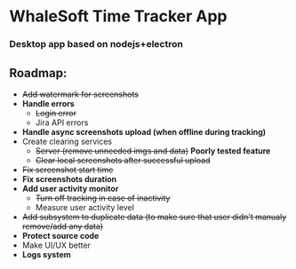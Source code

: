 # WhaleSoft Time Tracker App

### Desktop app based on nodejs+electron

## Roadmap:
* ~~Add watermark for screenshots~~
* **Handle errors**
    * ~~Login error~~
    * Jira API errors
* **Handle async screenshots upload (when offline during tracking)**
* Create clearing services
    * ~~Server (remove unneeded imgs and data)~~ **Poorly tested feature**
    * ~~Clear local screenshots after successful upload~~
* ~~Fix screenshot start time~~
* **Fix screenshots duration**
* **Add user activity monitor**
    * ~~Turn off tracking in case of inactivity~~
    * Measure user activity level
* ~~Add subsystem to duplicate data (to make sure that user didn't manualy remove/add any data)~~
* **Protect source code**
* Make UI/UX better
* **Logs system**